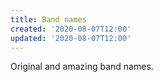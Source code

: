 ```yaml
---
title: Band names
created: '2020-08-07T12:00'
updated: '2020-08-07T12:00'
---
```


Original and amazing band names.